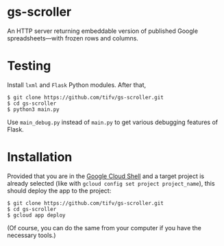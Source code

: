 # gs-scroller
An HTTP server returning embeddable version of published Google spreadsheets—with frozen rows and columns.

# Testing
Install `lxml` and `Flask` Python modules. After that,

    $ git clone https://github.com/tifv/gs-scroller.git
    $ cd gs-scroller
    $ python3 main.py

Use `main_debug.py` instead of `main.py` to get various debugging features of Flask.

# Installation
Provided that you are in the [Google Cloud Shell](https://console.cloud.google.com/cloudshell)
and a target project is already selected (like with `gcloud config set project project_name`), this should deploy the app to the project:

    $ git clone https://github.com/tifv/gs-scroller.git
    $ cd gs-scroller
    $ gcloud app deploy

(Of course, you can do the same from your computer if you have the necessary tools.)
